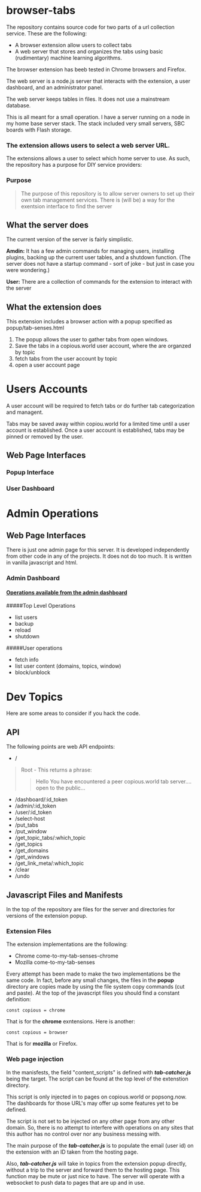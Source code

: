# browser-tabs


The repository contains source code for two parts of a url collection service. These are the following:

* A browser extension allow users to collect tabs
* A web server that stores and organizes the tabs using basic (rudimentary) machine learning algorithms.


The browser extension has beeb tested in Chrome browsers and Firefox.

The web server is a node.js server that interacts with the extension, a user dashboard, and an administrator panel. 

The web server keeps tables in files. It does not use a mainstream database.

This is all meant for a small operation. I have a server running on a node in my home base server stack. The stack included very small servers, SBC boards with Flash storage.

### The extension allows users to select a web server URL.

The extensions allows a user to select which home server to use. As such, the repository has a purpose for DIY service providers:

### Purpose

> The purpose of this repository is to allow server owners to set up their own tab management services. There is (will be) a way for the exentsion interface to find the server


## What the server does

The current version of the server is fairly simplistic.

**Amdin:** It has a few admin commands for managing users, installing plugins, backing up the current user tables, and a shutdown function. (The server does not have a startup command - sort of joke - but just in case you were wondering.)

**User:** There are a collection of commands for the extension to interact with the server

 


## What the extension does

This extension includes a browser action with a popup specified as popup/tab-senses.html

1) The popup allows the user to gather tabs from open windows.
2) Save the tabs in a copious.world user account, where the are organzed by topic
3) fetch tabs from the user account by topic
4) open a user account page

# Users Accounts

A user account will be required to fetch tabs or do further tab categorization and managent.

Tabs may be saved away within copiou.world for a limited time until a user account is established. Once a user account is established, tabs may be pinned or removed by the user.


## Web Page Interfaces

### Popup Interface

### User Dashboard


# Admin Operations



## Web Page Interfaces

There is just one admin page for this server. It is developed independently from other code in any of the projects. It does not do too much. It is written in vanilla javascript and html. 

### Admin Dashboard

#### <u>Operations available from the admin dashboard</u>

#####Top Level Operations

* list users
* backup
* reload
* shutdown

#####User operations

* fetch info
* list user content (domains, topics, window)
* block/unblock

# Dev Topics

Here are some areas to consider if you hack the code.

## API

The following points are web API endpoints:

* / 

> Root - This returns a phrase:
> 
> > Hello You have encountered a peer copious.world tab server.... open to the public...

* /dashboard/:id\_token
* /admin/:id\_token
* /user/:id\_token
* /select-host
* /put\_tabs
* /put\_window
* /get\_topic\_tabs/:which\_topic
* /get\_topics
* /get\_domains
* /get\_windows
* /get\_link\_meta/:which\_topic
* /clear
* /undo


## Javascript Files and Manifests

In the top of the repository are files for the server and directories for versions of the extension popup.

### Extension Files

The extension implementations are the following:

* Chrome come-to-my-tab-senses-chrome
* Mozilla come-to-my-tab-senses

Every attempt has been made to make the two implementations be the same code. In fact, before any small changes, the files in the **popup** directory are copies made by using the file system copy commands (cut and paste). At the top of the javascript files you should find a constant definition:

```
const copious = chrome
```

That is for the **chrome** exntensions. Here is another:

```
const copious = browser
```

That is for **mozilla** or Firefox.

### Web page injection

In the manisfests, the field "content_scripts" is defined with ***tab-catcher.js*** being the target. The script can be found at the top level of the extenstion directory. 

This script is only injected in to pages on copious.world or popsong.now.  The dashboards for those URL's may offer up some features yet to be defined.

The script is not set to be injected on any other page from any other domain. So, there is no attempt to interfere with operations on any sites that this author has no control over nor any business messing with.

The main purpose of the ***tab-catcher.js*** is to populate the email (user id) on the extension with an ID taken from the hosting page. 

Also, ***tab-catcher.js*** will take in topics from the extension popup directly, without a trip to the server and forward them to the hosting page. This function may be mute or just nice to have. The server will operate with a websocket to push data to pages that are up and in use. 




